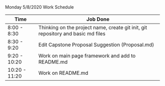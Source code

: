 Monday 5/8/2020 Work Schedule

| Time | Job Done |
| -------------     | ------------- |
| 8:00 - 8:30 | Thinking on the project name, create git init, git repository and basic md files |
| 8:30 - 9:20 | Edit Capstone Proposal Suggestion (Proposal.md)|
| 9:20 - 10:20 | Work on main page framework and add to README.md |
| 10:20 - 11:20 | Work on README.md |